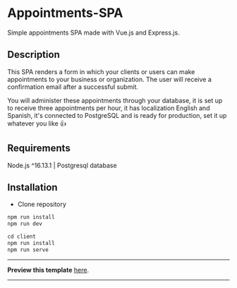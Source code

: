 # Appointments-SPA

Simple appointments SPA made with Vue.js and Express.js.

## Description

This SPA renders a form in which your clients or users can make appointments to your business or organization. The user will receive a confirmation email after a successful submit.

You will administer these appointments through your database, it is set up to receive three appointments per hour, it has localization English and Spanish, it's connected to PostgreSQL and is ready for production, set it up whatever you like :thumbsup:

## Requirements

Node.js ^16.13.1 | Postgresql database

## Installation

- Clone repository

```javascript
npm run install
npm run dev

cd client
npm run install
npm run serve
```
---
**Preview this template** [here](https://denisse-ab.github.io/app-pages/).

---
